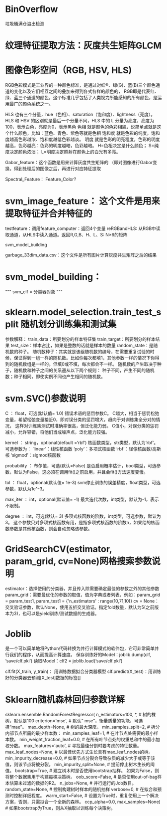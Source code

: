 # BinOverflow
 垃圾桶满仓溢出检测

# 纹理特征提取方法：灰度共生矩阵GLCM

# 图像色彩空间（RGB, HSV, HLS)
RGB色彩模式是工业界的一种颜色标准，是通过对红®、绿(G)、蓝(B)三个颜色通道的变化以及它们相互之间的叠加来得到各式各样的颜色的，
RGB即是代表红、绿、蓝三个通道的颜色，这个标准几乎包括了人类视力所能感知的所有颜色，是运用最广的颜色系统之一。

HLS 也有三个分量，hue（色相）、saturation（饱和度）、lightness（亮度）。
HLS 和 HSV 的区别就是最后一个分量不同，HLS 中的 L 分量为亮度，亮度为100，表示白色，亮度为0，表示黑色
色相
就是颜色的色彩相貌，说简单点就是这个什么颜色，比如：蓝色、青色、紫色等就是色相
饱和度
就是色彩的纯度，饱和度越高色彩越浓、饱和度越低色彩越淡。
明度
就是色彩的明亮程度，色彩的明度越高，色彩越亮：色彩的明度越暗，色彩越暗。
H=色相决定是什么颜色；
S=纯度决定颜色浓淡；
L=明度决定照射在颜色上的白光有多亮。


Gabor_feature：这个函数是用来计算灰度共生矩阵的
（即对图像进行Gabor变换，得到处理后的图像之后，再进行对应特征提取

Spectral_Feature：
Feature_Color?

# svm_image_feature： 这个文件是用来提取特征并合并特征的
testfeature：调用feature_computer：返回4个变量
reRGBandHLS: 从RGB中读取通道，从HLS中读入通道。返回R,G,B、H、L、S: N×6的矩阵




svm_model_building


garbage_33dim_data.csv：这个文件是所有图片计算灰度共生矩阵之后的结果


# svm_model_building：
"""
svm_clf = 分类器对象
"""
# sklearn.model_selection.train_test_split 随机划分训练集和测试集
参数解释：
train_data：所要划分的样本特征集
train_target：所要划分的样本结果
test_size：样本占比，如果是整数的话就是样本的数量
random_state：是随机数的种子。
随机数种子：其实就是该组随机数的编号，在需要重复试验的时候，保证得到一组一样的随机数。比如你每次都填1，其他参数一样的情况下你得到的随机数组是一样的。但填0或不填，每次都会不一样。
随机数的产生取决于种子，随机数和种子之间的关系遵从以下两个规则：
种子不同，产生不同的随机数；种子相同，即使实例不同也产生相同的随机数。

# svm.SVC()参数说明
C ： float，可选(默认值= 1.0)
错误术语的惩罚参数C。
C越大，相当于惩罚松弛变量，希望松弛变量接近0，即对误分类的惩罚增大，趋向于对训练集全分对的情况，
这样对训练集测试时准确率很高，但泛化能力弱。
C值小，对误分类的惩罚减小，允许容错，将他们当成噪声点，泛化能力较强。

kernel ： string，optional(default =‘rbf’)
核函数类型，str类型，默认为’rbf’。可选参数为：
’linear’：线性核函数
‘poly’：多项式核函数
‘rbf’：径像核函数/高斯核
‘sigmod’：sigmod核函数

probability ： 布尔值，可选(默认=False)
是否启用概率估计，bool类型，可选参数，默认为False，这必须在调用fit()之前启用，并且会fit()方法速度变慢。

tol ： float，optional(默认值= 1e-3)
svm停止训练的误差精度，float类型，可选参数，默认为1e^-3。

max_iter ： int，optional(默认值= -1)
最大迭代次数，int类型，默认为-1，表示不限制。

degree ： int，可选(默认= 3)
多项式核函数的阶数，int类型，可选参数，默认为3。
这个参数只对多项式核函数有用，是指多项式核函数的阶数n，如果给的核函数参数是其他核函数，则会自动忽略该参数。

# GridSearchCV(estimator, param_grid, cv=None)网格搜索参数说明
estimator：选择使用的分类器，并且传入除需要确定最佳的参数之外的其他参数
param_grid：需要最优化的参数的取值，值为字典或者列表，例如：param_grid = param_test1, param_test1 = {'n_estimators' : range(10,71,10)}
cv = None：交叉验证参数，默认None，使用五折交叉验证。指定fold数量，默认为5(之前版本为3)，也可以是yield训练/测试数据的生成器。 

# Joblib
是一个可以简单地将Python代码转换为并行计算模式的软件包，它可非常简单并行我们的程序，从而提高计算速度。
保存训练好的Model：joblib.dump(clf, ‘save/clf.pkl’)
读取Model：clf2 = joblib.load(‘save/clf.pkl’)

clf.fit(X_train, y_train)： 用训练数据拟合分类器模型
clf.predict(X_test)：用训练好的分类器去预测[X_test]数据的标签[]

# Sklearn随机森林回归参数详解
sklearn.ensemble.RandomForestRegressor(
n_estimators=100, *, 				# 树的棵树，默认是100
criterion='mse', 					# 默认“ mse”，衡量质量的功能，可选择“mae”。
max_depth=None, 					# 树的最大深度。
min_samples_split=2, 				# 拆分内部节点所需的最少样本数：
min_samples_leaf=1, 				# 在叶节点处需要的最小样本数。
min_weight_fraction_leaf=0.0, 		# 在所有叶节点处的权重总和中的最小加权分数。
max_features='auto', 				# 寻找最佳分割时要考虑的特征数量。
max_leaf_nodes=None, 				# 以最佳优先方式生长具有max_leaf_nodes的树。
min_impurity_decrease=0.0, 			# 如果节点分裂会导致杂质的减少大于或等于该值，则该节点将被分裂。
min_impurity_split=None, 			# 提前停止树木生长的阈值。
bootstrap=True, 					# 建立树木时是否使用bootstrap抽样。 如果为False，则将整个数据集用于构建每棵决策树。
oob_score=False, 					# 是否使用out-of-bag样本估算未过滤的数据的R2。
n_jobs=None, 						# 并行运行的Job数目。
random_state=None, 					# 控制构建树时样本的随机抽样
verbose=0, 							# 在拟合和预测时控制详细程度。
warm_start=False, 					# 设置为True时，重复使用上一个解决方案，否则，只需拟合一个全新的森林。
ccp_alpha=0.0,
max_samples=None)					# 如果bootstrap为True，则从X抽取以训练每个决策树。
